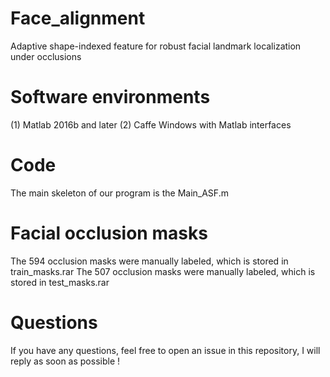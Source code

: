 # Face_alignment
Adaptive shape-indexed feature for robust facial landmark localization under occlusions

# Software environments
(1) Matlab 2016b and later
(2) Caffe Windows with Matlab interfaces

# Code 
The main skeleton of our program is the Main_ASF.m

# Facial occlusion masks
The 594 occlusion masks were manually labeled, which is stored in train_masks.rar
The 507 occlusion masks were manually labeled, which is stored in test_masks.rar

# Questions
If you have any questions, feel free to open an issue in this repository, I will reply as soon as possible !
